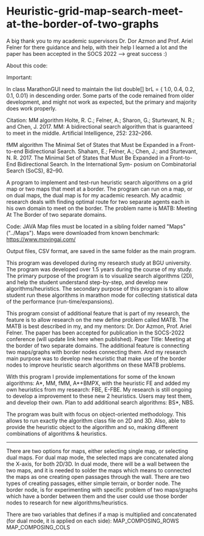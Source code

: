 # Heuristic-grid-map-search-meet-at-the-border-of-two-graphs
A big thank you to my academic supervisors Dr. Dor Azmon and Prof. Ariel Felner for there guidance and help, with their help I learned a lot and the paper has been accepted in the SOCS 2022   -->  great success :)


About this code:


Important: 

In class MarathonGUI need to maintain the list double[]    brL     = { 1.0, 0.4, 0.2, 0.1, 0.01} in descending order.
Some parts of the code remained from older development, and might not work as expected, but the primary and majority does work properly.


Citation:
MM algorithm
Holte, R. C.; Felner, A.; Sharon, G.; Sturtevant, N. R.; and
Chen, J. 2017. MM: A bidirectional search algorithm that
is guaranteed to meet in the middle. Artificial Intelligence,
252: 232–266.


fMM algorithm
The Minimal Set of States that Must be Expanded in a Front-to-end Bidirectional
Search. Shaham, E.; Felner, A.; Chen, J.; and Sturtevant, N. R. 2017.
The Minimal Set of States that Must Be Expanded in a
Front-to-End Bidirectional Search. In the International Sym-
posium on Combinatorial Search (SoCS), 82–90.


A program to implement and test-run heuristic search algorithms on a grid map or two maps that meet at a border.
The program can run on a map, or on dual maps, the dual map is for my academic research.
My acadmic research deals with finding optimal route for two separate agents each in his own domain to meet on the border.
The problem name is MATB: Meeting At The Border of two separate domains.

Code:  JAVA
Map files must be located in a sibling folder named "Maps" ("../Maps").
Maps were downloaded from known benchmark:  https://www.movingai.com/

Output files, CSV format, are saved in the same folder as the main program.

This program was developed during my research study at BGU university.
The program was developed over 1.5 years during the course of my study.
The primary purpose of the program is to visualize search algorithms (2D),
and help the student understand step-by-step, and develop new algorithms/heuristics.
The secondary purpose of this program is to allow student run these algorithms
in marathon mode for collecting statistical data of the performance (run-time/expansions).

This program consist of additional feature that is part of my research,
  the feature is to allow research on the new define problem called MATB.
The MATB is best described in my, and my mentors: Dr. Dor Azmon, Prof. Ariel Felner.
The paper has been accepted for publication in the SOCS-2022 conference (will update link here when published).
Paper Title: Meeting at the border of two separate domains.
The additional feature is connecting two maps/graphs with border nodes connecting them.
And my research main purpose was to develop new heuristic that make use of the border nodes
  to improve heuristic search algorithms on these MATB problems.

With this program I provide implementations for some of the known algorithms:
A*, MM, fMM, A*+BMPX, with the heuristic FE and added my own heuristics from my research:
  FBE,  E-FBE.
My research is still ongoing to develop a improvement to these new 2 heuristics.
Users may test them, and develop their own.
Plan to add additional search algorithms:  BS*, NBS.

The program was built with focus on object-oriented methodology.
This allows to run exactly the algorithm class file on 2D and 3D.
Also, able to provide the heuristic object to the algorithm and so,
making different combinations of algorithms & heuristics.

-----------------------------------------------------------
 
There are two options for maps, either selecting single map, or selecting dual maps.
For dual map mode, the selected maps are concatenated along the X-axis, for both 2D/3D.
In dual mode, there will be a wall between the two maps, and it is needed to solder the maps
  which means to connected the maps as one creating open passages through the wall.
There are two types of creating passages, either simple terrain, or border node.
The border node, is for experimenting with specific problem of two maps/graphs which
  have a border between them and the user could use those border nodes to research for new
  algorithms/heuristics.

There are two variables that defines if a map is multiplied and concatenated (for dual mode, it is applied on each side):
  MAP_COMPOSING_ROWS
  MAP_COMPOSING_COLS
  
  

